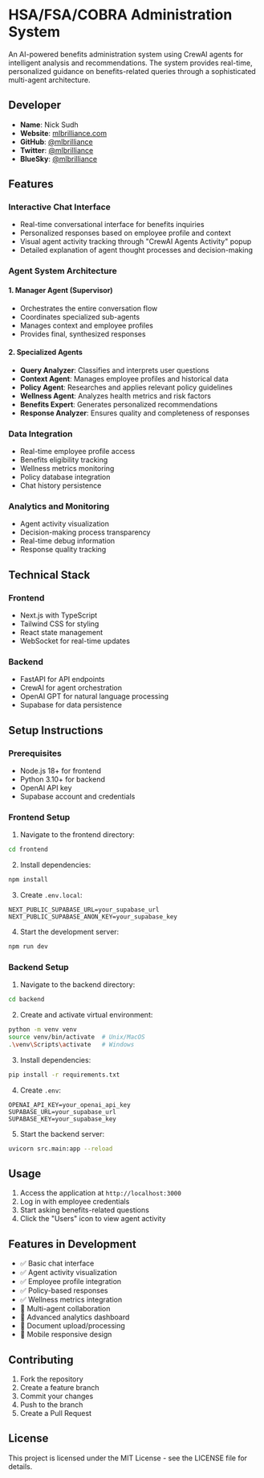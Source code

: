 # HSA/FSA/COBRA Administration System

An AI-powered benefits administration system using CrewAI agents for intelligent analysis and recommendations. The system provides real-time, personalized guidance on benefits-related queries through a sophisticated multi-agent architecture.

## Developer
- **Name**: Nick Sudh
- **Website**: [mlbrilliance.com](http://www.mlbrilliance.com)
- **GitHub**: [@mlbrilliance](https://github.com/mlbrilliance)
- **Twitter**: [@mlbrilliance](https://x.com/mlbrilliance)
- **BlueSky**: [@mlbrilliance](https://bsky.app/profile/mlbrilliance.com)

## Features

### Interactive Chat Interface
- Real-time conversational interface for benefits inquiries
- Personalized responses based on employee profile and context
- Visual agent activity tracking through "CrewAI Agents Activity" popup
- Detailed explanation of agent thought processes and decision-making

### Agent System Architecture

#### 1. Manager Agent (Supervisor)
- Orchestrates the entire conversation flow
- Coordinates specialized sub-agents
- Manages context and employee profiles
- Provides final, synthesized responses

#### 2. Specialized Agents
- **Query Analyzer**: Classifies and interprets user questions
- **Context Agent**: Manages employee profiles and historical data
- **Policy Agent**: Researches and applies relevant policy guidelines
- **Wellness Agent**: Analyzes health metrics and risk factors
- **Benefits Expert**: Generates personalized recommendations
- **Response Analyzer**: Ensures quality and completeness of responses

### Data Integration
- Real-time employee profile access
- Benefits eligibility tracking
- Wellness metrics monitoring
- Policy database integration
- Chat history persistence

### Analytics and Monitoring
- Agent activity visualization
- Decision-making process transparency
- Real-time debug information
- Response quality tracking

## Technical Stack

### Frontend
- Next.js with TypeScript
- Tailwind CSS for styling
- React state management
- WebSocket for real-time updates

### Backend
- FastAPI for API endpoints
- CrewAI for agent orchestration
- OpenAI GPT for natural language processing
- Supabase for data persistence

## Setup Instructions

### Prerequisites
- Node.js 18+ for frontend
- Python 3.10+ for backend
- OpenAI API key
- Supabase account and credentials

### Frontend Setup
1. Navigate to the frontend directory:
```bash
cd frontend
```

2. Install dependencies:
```bash
npm install
```

3. Create `.env.local`:
```env
NEXT_PUBLIC_SUPABASE_URL=your_supabase_url
NEXT_PUBLIC_SUPABASE_ANON_KEY=your_supabase_key
```

4. Start the development server:
```bash
npm run dev
```

### Backend Setup
1. Navigate to the backend directory:
```bash
cd backend
```

2. Create and activate virtual environment:
```bash
python -m venv venv
source venv/bin/activate  # Unix/MacOS
.\venv\Scripts\activate   # Windows
```

3. Install dependencies:
```bash
pip install -r requirements.txt
```

4. Create `.env`:
```env
OPENAI_API_KEY=your_openai_api_key
SUPABASE_URL=your_supabase_url
SUPABASE_KEY=your_supabase_key
```

5. Start the backend server:
```bash
uvicorn src.main:app --reload
```

## Usage

1. Access the application at `http://localhost:3000`
2. Log in with employee credentials
3. Start asking benefits-related questions
4. Click the "Users" icon to view agent activity

## Features in Development

- ✅ Basic chat interface
- ✅ Agent activity visualization
- ✅ Employee profile integration
- ✅ Policy-based responses
- ✅ Wellness metrics integration
- 🔄 Multi-agent collaboration
- 🔄 Advanced analytics dashboard
- 🔄 Document upload/processing
- 🔄 Mobile responsive design

## Contributing

1. Fork the repository
2. Create a feature branch
3. Commit your changes
4. Push to the branch
5. Create a Pull Request

## License

This project is licensed under the MIT License - see the LICENSE file for details.
